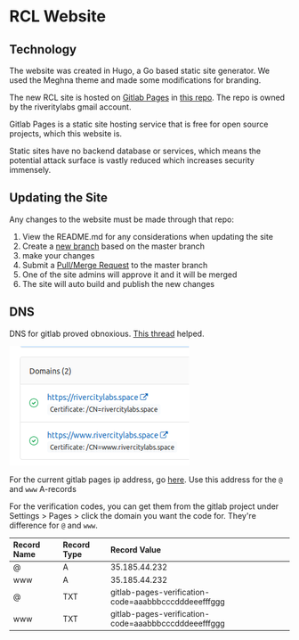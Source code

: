 # RCL Website

## Technology

The website was created in Hugo, a Go based static site generator. We used the Meghna theme and made some modifications for branding. 

The new RCL site is hosted on [Gitlab Pages](https://about.gitlab.com/product/pages/) in [this repo](https://gitlab.com/RiverCityLabs/website).  The repo is owned by the riveritylabs gmail account.

Gitlab Pages is a static site hosting service that is free for open source projects, which this website is.

Static sites have no backend database or services, which means the potential attack surface is vastly reduced which increases security immensely.

## Updating the Site

Any changes to the website must be made through that repo:

1. View the README.md for any considerations when updating the site
2. Create a [new branch](https://docs.gitlab.com/ee/gitlab-basics/create-branch.html#how-to-create-a-branch) based on the master branch
3.  make your changes
4. Submit a [Pull/Merge Request](https://docs.gitlab.com/ee/gitlab-basics/add-merge-request.html) to the master branch
5. One of the site admins will approve it and it will be merged
6. The site will auto build and publish the new changes

## DNS

DNS for gitlab proved obnoxious. [This thread](https://stackoverflow.com/questions/48913026/gitlab-pages-failed-to-verify-domain-ownership) helped.

![It required setting up two different domains in gitlab pages to have the site with with and without www.](../.gitbook/assets/image%20%2812%29.png)



For the current gitlab pages ip address, go [here](https://docs.gitlab.com/ee/user/gitlab_com/#gitlab-pages). Use this address for the `@` and `www` A-records

For the verification codes, you can get them from the gitlab project under Settings &gt; Pages &gt; click the domain you want the code for. They're difference for `@` and `www`.

| Record Name | Record Type | Record Value |
| :--- | :--- | :--- |
| @ | A | 35.185.44.232 |
| www | A | 35.185.44.232 |
| @ | TXT | gitlab-pages-verification-code=aaabbbcccdddeeefffggg |
| www | TXT | gitlab-pages-verification-code=aaabbbcccdddeeefffggg |

